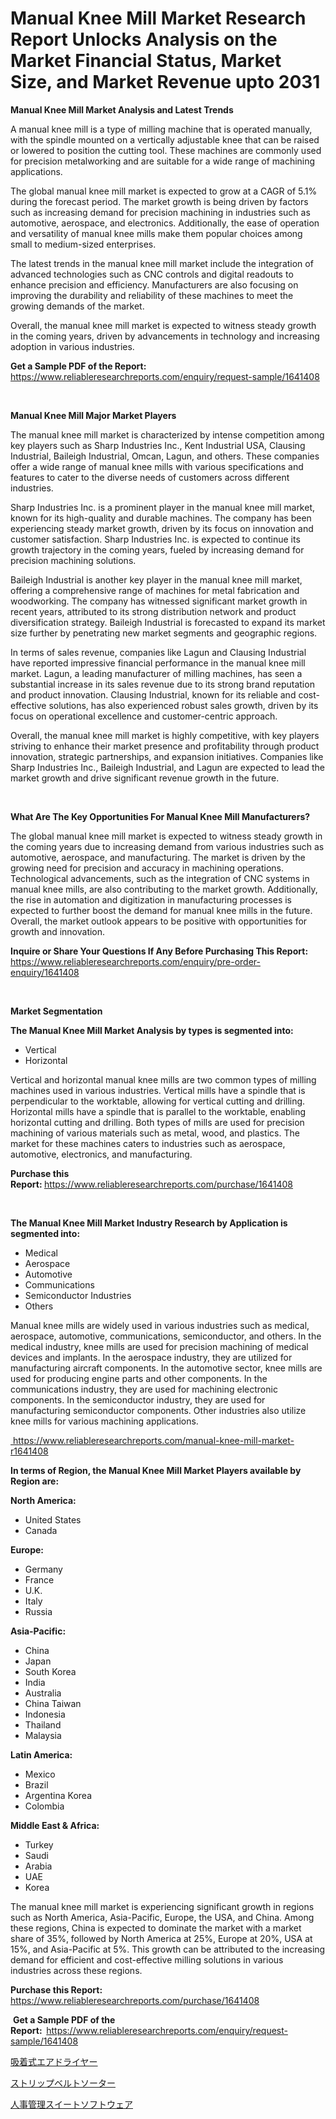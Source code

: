 <p><h1>Manual Knee Mill Market Research Report Unlocks Analysis on the Market Financial Status, Market Size, and Market Revenue upto 2031</h1></p><p><strong>Manual Knee Mill Market Analysis and Latest Trends</strong></p>
<p><p>A manual knee mill is a type of milling machine that is operated manually, with the spindle mounted on a vertically adjustable knee that can be raised or lowered to position the cutting tool. These machines are commonly used for precision metalworking and are suitable for a wide range of machining applications.</p><p>The global manual knee mill market is expected to grow at a CAGR of 5.1% during the forecast period. The market growth is being driven by factors such as increasing demand for precision machining in industries such as automotive, aerospace, and electronics. Additionally, the ease of operation and versatility of manual knee mills make them popular choices among small to medium-sized enterprises.</p><p>The latest trends in the manual knee mill market include the integration of advanced technologies such as CNC controls and digital readouts to enhance precision and efficiency. Manufacturers are also focusing on improving the durability and reliability of these machines to meet the growing demands of the market.</p><p>Overall, the manual knee mill market is expected to witness steady growth in the coming years, driven by advancements in technology and increasing adoption in various industries.</p></p>
<p><strong>Get a Sample PDF of the Report:&nbsp;</strong> <a href="https://www.reliableresearchreports.com/enquiry/request-sample/1641408">https://www.reliableresearchreports.com/enquiry/request-sample/1641408</a></p>
<p>&nbsp;</p>
<p><strong>Manual Knee Mill Major Market Players</strong></p>
<p><p>The manual knee mill market is characterized by intense competition among key players such as Sharp Industries Inc., Kent Industrial USA, Clausing Industrial, Baileigh Industrial, Omcan, Lagun, and others. These companies offer a wide range of manual knee mills with various specifications and features to cater to the diverse needs of customers across different industries.</p><p>Sharp Industries Inc. is a prominent player in the manual knee mill market, known for its high-quality and durable machines. The company has been experiencing steady market growth, driven by its focus on innovation and customer satisfaction. Sharp Industries Inc. is expected to continue its growth trajectory in the coming years, fueled by increasing demand for precision machining solutions.</p><p>Baileigh Industrial is another key player in the manual knee mill market, offering a comprehensive range of machines for metal fabrication and woodworking. The company has witnessed significant market growth in recent years, attributed to its strong distribution network and product diversification strategy. Baileigh Industrial is forecasted to expand its market size further by penetrating new market segments and geographic regions.</p><p>In terms of sales revenue, companies like Lagun and Clausing Industrial have reported impressive financial performance in the manual knee mill market. Lagun, a leading manufacturer of milling machines, has seen a substantial increase in its sales revenue due to its strong brand reputation and product innovation. Clausing Industrial, known for its reliable and cost-effective solutions, has also experienced robust sales growth, driven by its focus on operational excellence and customer-centric approach.</p><p>Overall, the manual knee mill market is highly competitive, with key players striving to enhance their market presence and profitability through product innovation, strategic partnerships, and expansion initiatives. Companies like Sharp Industries Inc., Baileigh Industrial, and Lagun are expected to lead the market growth and drive significant revenue growth in the future.</p></p>
<p>&nbsp;</p>
<p><strong>What Are The Key Opportunities For Manual Knee Mill Manufacturers?</strong></p>
<p><p>The global manual knee mill market is expected to witness steady growth in the coming years due to increasing demand from various industries such as automotive, aerospace, and manufacturing. The market is driven by the growing need for precision and accuracy in machining operations. Technological advancements, such as the integration of CNC systems in manual knee mills, are also contributing to the market growth. Additionally, the rise in automation and digitization in manufacturing processes is expected to further boost the demand for manual knee mills in the future. Overall, the market outlook appears to be positive with opportunities for growth and innovation.</p></p>
<p><strong>Inquire or Share Your Questions If Any Before Purchasing This Report:</strong> <a href="https://www.reliableresearchreports.com/enquiry/pre-order-enquiry/1641408">https://www.reliableresearchreports.com/enquiry/pre-order-enquiry/1641408</a></p>
<p>&nbsp;</p>
<p><strong>Market Segmentation</strong></p>
<p><strong>The Manual Knee Mill Market Analysis by types is segmented into:</strong></p>
<p><ul><li>Vertical</li><li>Horizontal</li></ul></p>
<p><p>Vertical and horizontal manual knee mills are two common types of milling machines used in various industries. Vertical mills have a spindle that is perpendicular to the worktable, allowing for vertical cutting and drilling. Horizontal mills have a spindle that is parallel to the worktable, enabling horizontal cutting and drilling. Both types of mills are used for precision machining of various materials such as metal, wood, and plastics. The market for these machines caters to industries such as aerospace, automotive, electronics, and manufacturing.</p></p>
<p><strong>Purchase this Report:&nbsp;</strong><a href="https://www.reliableresearchreports.com/purchase/1641408">https://www.reliableresearchreports.com/purchase/1641408</a></p>
<p>&nbsp;</p>
<p><strong>The Manual Knee Mill Market Industry Research by Application is segmented into:</strong></p>
<p><ul><li>Medical</li><li>Aerospace</li><li>Automotive</li><li>Communications</li><li>Semiconductor Industries</li><li>Others</li></ul></p>
<p><p>Manual knee mills are widely used in various industries such as medical, aerospace, automotive, communications, semiconductor, and others. In the medical industry, knee mills are used for precision machining of medical devices and implants. In the aerospace industry, they are utilized for manufacturing aircraft components. In the automotive sector, knee mills are used for producing engine parts and other components. In the communications industry, they are used for machining electronic components. In the semiconductor industry, they are used for manufacturing semiconductor components. Other industries also utilize knee mills for various machining applications.</p></p>
<p><a href="https://www.reliableresearchreports.com/manual-knee-mill-market-r1641408">&nbsp;https://www.reliableresearchreports.com/manual-knee-mill-market-r1641408</a></p>
<p><strong>In terms of Region, the Manual Knee Mill Market Players available by Region are:</strong></p>
<p>
    <p> <strong> North America: </strong>
        <ul>
            <li>United States</li>
            <li>Canada</li>
        </ul>
        </p> 
    <p> <strong> Europe: </strong>
        <ul>
            <li>Germany</li>
            <li>France</li>
            <li>U.K.</li>
            <li>Italy</li>
            <li>Russia</li>
        </ul>
        </p> 
    <p> <strong> Asia-Pacific: </strong>
        <ul>
            <li>China</li>
            <li>Japan</li>
            <li>South Korea</li>
            <li>India</li>
            <li>Australia</li>
            <li>China Taiwan</li>
            <li>Indonesia</li>
            <li>Thailand</li>
            <li>Malaysia</li>
        </ul>
        </p> 
    <p> <strong> Latin America: </strong>
        <ul>
            <li>Mexico</li>
            <li>Brazil</li>
            <li>Argentina Korea</li>
            <li>Colombia</li>
        </ul>
        </p> 
    <p> <strong> Middle East & Africa: </strong>
        <ul>
            <li>Turkey</li>
            <li>Saudi</li>
            <li>Arabia</li>
            <li>UAE</li>
            <li>Korea</li>
        </ul>
    </p>
    </p>
<p><p>The manual knee mill market is experiencing significant growth in regions such as North America, Asia-Pacific, Europe, the USA, and China. Among these regions, China is expected to dominate the market with a market share of 35%, followed by North America at 25%, Europe at 20%, USA at 15%, and Asia-Pacific at 5%. This growth can be attributed to the increasing demand for efficient and cost-effective milling solutions in various industries across these regions.</p></p>
<p><strong>Purchase this Report: </strong><a href="https://www.reliableresearchreports.com/purchase/1641408">https://www.reliableresearchreports.com/purchase/1641408</a></p>
<p>&nbsp;<strong>Get a Sample PDF of the Report:&nbsp;&nbsp;</strong><a href="https://www.reliableresearchreports.com/enquiry/request-sample/1641408">https://www.reliableresearchreports.com/enquiry/request-sample/1641408</a></p>
<p><strong></strong></p>
<p><p><a href="https://medium.com/@nicosmitham2023/%E5%90%B8%E7%9D%80%E5%BC%8F%E3%82%A8%E3%82%A2%E3%83%89%E3%83%A9%E3%82%A4%E3%83%A4%E3%83%BC%E5%B8%82%E5%A0%B4-%E5%B8%82%E5%A0%B4cagr-%E5%B8%82%E5%A0%B4%E5%8B%95%E5%90%91-%E3%81%8A%E3%82%88%E3%81%B3%E6%88%90%E9%95%B7%E6%88%A6%E7%95%A5%E3%81%AB%E9%96%A2%E3%81%99%E3%82%8B%E6%B4%9E%E5%AF%9F-8e6e4043d622">吸着式エアドライヤー</a></p><p><a href="https://medium.com/@oswaldoavarro768546/%E3%82%B9%E3%83%88%E3%83%AA%E3%83%83%E3%83%97%E3%83%99%E3%83%AB%E3%83%88%E3%82%BD%E3%83%BC%E3%82%BF%E3%83%BC%E5%B8%82%E5%A0%B4-%E7%AB%B6%E4%BA%89%E5%88%86%E6%9E%90-%E5%B8%82%E5%A0%B4%E5%8B%95%E5%90%91-2031%E5%B9%B4%E3%81%BE%E3%81%A7%E3%81%AE%E4%BA%88%E6%B8%AC-6b3b9ebdef65">ストリップベルトソーター</a></p><p><a href="https://github.com/one-cool-chick/Market-Research-Report-List-1/blob/main/500768337162.md">人事管理スイートソフトウェア</a></p></p>